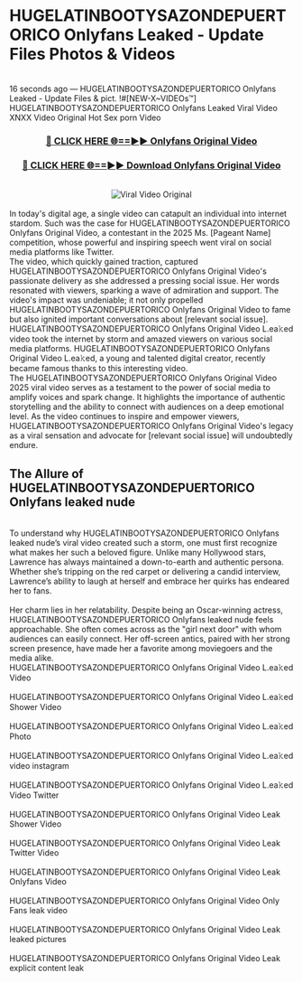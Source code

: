 # HUGELATINBOOTYSAZONDEPUERTORICO Onlyfans Leaked - Update Files Photos & Videos 
<br>
16 seconds ago — HUGELATINBOOTYSAZONDEPUERTORICO Onlyfans Leaked - Update Files & pict. !#[NEW-X~VIDEOs™] HUGELATINBOOTYSAZONDEPUERTORICO Onlyfans Leaked Viral Video XNXX Video Original Hot Sex porn Video
<br>
<div align="center">
<h3><a href="http://freeplayer.one?title=HUGELATINBOOTYSAZONDEPUERTORICO&ref=25OR" rel="nofollow">🔴 CLICK HERE 🌐==►► Onlyfans Original Video</a></h3>
<h3><a href="http://freeplayer.one?title=HUGELATINBOOTYSAZONDEPUERTORICO&ref=25OR" rel="nofollow">🔴 CLICK HERE 🌐==►► Download Onlyfans Original Video</a></h3>
<br>
<a href="http://freeplayer.one?title=HUGELATINBOOTYSAZONDEPUERTORICO&ref=25OR" rel="nofollow" data-target="animated-image.originalLink"><img src="https://i.ibb.co.com/xMMVF88/686577567.gif" alt="Viral Video Original" style="max-width: 100%; display: inline-block;" data-target="animated-image.originalImage"></a>
</div>
<br>
In today's digital age, a single video can catapult an individual into internet stardom. Such was the case for HUGELATINBOOTYSAZONDEPUERTORICO Onlyfans Original Video, a contestant in the 2025 Ms. [Pageant Name] competition, whose powerful and inspiring speech went viral on social media platforms like Twitter.
<br>
The video, which quickly gained traction, captured HUGELATINBOOTYSAZONDEPUERTORICO Onlyfans Original Video's passionate delivery as she addressed a pressing social issue. Her words resonated with viewers, sparking a wave of admiration and support. The video's impact was undeniable; it not only propelled HUGELATINBOOTYSAZONDEPUERTORICO Onlyfans Original Video to fame but also ignited important conversations about [relevant social issue].
<br>
HUGELATINBOOTYSAZONDEPUERTORICO Onlyfans Original Video L.ea𝚔ed video took the internet by storm and amazed viewers on various social media platforms. HUGELATINBOOTYSAZONDEPUERTORICO Onlyfans Original Video L.ea𝚔ed, a young and talented digital creator, recently became famous thanks to this interesting video.
<br>
The HUGELATINBOOTYSAZONDEPUERTORICO Onlyfans Original Video 2025 viral video serves as a testament to the power of social media to amplify voices and spark change. It highlights the importance of authentic storytelling and the ability to connect with audiences on a deep emotional level. As the video continues to inspire and empower viewers, HUGELATINBOOTYSAZONDEPUERTORICO Onlyfans Original Video's legacy as a viral sensation and advocate for [relevant social issue] will undoubtedly endure.
<br>
<h2>The Allure of HUGELATINBOOTYSAZONDEPUERTORICO Onlyfans leaked nude</h2>
<br>
To understand why HUGELATINBOOTYSAZONDEPUERTORICO Onlyfans leaked nude’s viral video created such a storm, one must first recognize what makes her such a beloved figure. Unlike many Hollywood stars, Lawrence has always maintained a down-to-earth and authentic persona. Whether she’s tripping on the red carpet or delivering a candid interview, Lawrence’s ability to laugh at herself and embrace her quirks has endeared her to fans.
<br><br>
Her charm lies in her relatability. Despite being an Oscar-winning actress, HUGELATINBOOTYSAZONDEPUERTORICO Onlyfans leaked nude feels approachable. She often comes across as the "girl next door" with whom audiences can easily connect. Her off-screen antics, paired with her strong screen presence, have made her a favorite among moviegoers and the media alike.
<br>
HUGELATINBOOTYSAZONDEPUERTORICO Onlyfans Original Video L.ea𝚔ed Video
<br><br>
HUGELATINBOOTYSAZONDEPUERTORICO Onlyfans Original Video L.ea𝚔ed Shower Video
<br><br>
HUGELATINBOOTYSAZONDEPUERTORICO Onlyfans Original Video L.ea𝚔ed Photo
<br><br>
HUGELATINBOOTYSAZONDEPUERTORICO Onlyfans Original Video L.ea𝚔ed video instagram
<br><br>
HUGELATINBOOTYSAZONDEPUERTORICO Onlyfans Original Video L.ea𝚔ed Video Twitter
<br><br>
HUGELATINBOOTYSAZONDEPUERTORICO Onlyfans Original Video Leak Shower Video
<br><br>
HUGELATINBOOTYSAZONDEPUERTORICO Onlyfans Original Video Leak Twitter Video
<br><br>
HUGELATINBOOTYSAZONDEPUERTORICO Onlyfans Original Video Leak Onlyfans Video
<br><br>
HUGELATINBOOTYSAZONDEPUERTORICO Onlyfans Original Video Only Fans leak video
<br><br>
HUGELATINBOOTYSAZONDEPUERTORICO Onlyfans Original Video Leak leaked pictures
<br><br>
HUGELATINBOOTYSAZONDEPUERTORICO Onlyfans Original Video Leak explicit content leak